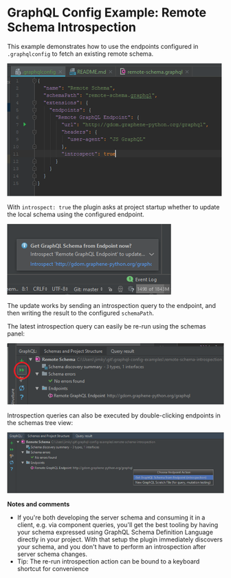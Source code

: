 # GraphQL Config Example: Remote Schema Introspection

This example demonstrates how to use the endpoints configured in `.graphqlconfig` to fetch an existing remote schema.

![](graphql-config-introspect.png)

With `introspect: true` the plugin asks at project startup whether to update the local schema using the configured endpoint.

![](introspect-startup.png)

The update works by sending an introspection query to the endpoint, and then writing the result to the configured `schemaPath`.

The latest introspection query can easily be re-run using the schemas panel:

![](introspect-re-run.png)

Introspection queries can also be executed by double-clicking endpoints in the schemas tree view:

![](introspect-endpoint.png) 

__Notes and comments__
- If you're both developing the server schema and consuming it in a client, e.g. via component queries, you'll get the best tooling by having your schema expressed using GraphQL Schema Definition Language directly in your project. With that setup the plugin immediately discovers your schema, and you don't have to perform an introspection after server schema changes.
- Tip: The re-run introspection action can be bound to a keyboard shortcut for convenience
